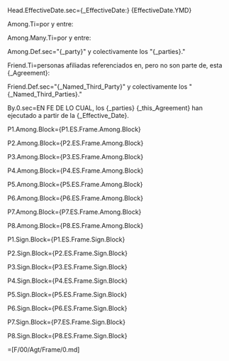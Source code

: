 Head.EffectiveDate.sec={_EffectiveDate:}  {EffectiveDate.YMD}

Among.Ti=por y entre:

Among.Many.Ti=por y entre:

Among.Def.sec="{_party}" y colectivamente los "{_parties}."

Friend.Ti=personas afiliadas referenciados en, pero no son parte de, esta {_Agreement}:

Friend.Def.sec="{_Named_Third_Party}" y colectivamente los "{_Named_Third_Parties}."

By.0.sec=EN FE DE LO CUAL, los {_parties} {_this_Agreement} han ejecutado a partir de la {_Effective_Date}.

P1.Among.Block={P1.ES.Frame.Among.Block}

P2.Among.Block={P2.ES.Frame.Among.Block}

P3.Among.Block={P3.ES.Frame.Among.Block}

P4.Among.Block={P4.ES.Frame.Among.Block}

P5.Among.Block={P5.ES.Frame.Among.Block}

P6.Among.Block={P6.ES.Frame.Among.Block}

P7.Among.Block={P7.ES.Frame.Among.Block}

P8.Among.Block={P8.ES.Frame.Among.Block}


P1.Sign.Block={P1.ES.Frame.Sign.Block}

P2.Sign.Block={P2.ES.Frame.Sign.Block}

P3.Sign.Block={P3.ES.Frame.Sign.Block}

P4.Sign.Block={P4.ES.Frame.Sign.Block}

P5.Sign.Block={P5.ES.Frame.Sign.Block}

P6.Sign.Block={P6.ES.Frame.Sign.Block}

P7.Sign.Block={P7.ES.Frame.Sign.Block}

P8.Sign.Block={P8.ES.Frame.Sign.Block}

=[F/00/Agt/Frame/0.md]

